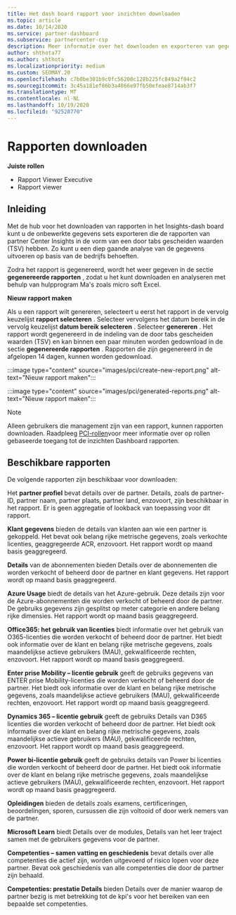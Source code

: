 ```yaml
---
title: Het dash board rapport voor inzichten downloaden
ms.topic: article
ms.date: 10/14/2020
ms.service: partner-dashboard
ms.subservice: partnercenter-csp
description: Meer informatie over het downloaden en exporteren van gegevens van het dash board voor Unified Reporting van partner Center en van partner Center Insights-rapporten.
author: shthota77
ms.author: shthota
ms.localizationpriority: medium
ms.custom: SEOMAY.20
ms.openlocfilehash: c7b0be301b9c0fc56200c128b225fc849a2f04c2
ms.sourcegitcommit: 3c45a181ef86b3a4866e97fb50efeae8714ab3f7
ms.translationtype: MT
ms.contentlocale: nl-NL
ms.lasthandoff: 10/19/2020
ms.locfileid: "92528770"
---
```

# <a name="download-reports"></a>Rapporten downloaden

**Juiste rollen**
- Rapport Viewer Executive
- Rapport viewer

## <a name="introduction"></a>Inleiding

Met de hub voor het downloaden van rapporten in het Insights-dash board kunt u de onbewerkte gegevens sets exporteren die de rapporten van partner Center Insights in de vorm van een door tabs gescheiden waarden (TSV) hebben. Zo kunt u een diep gaande analyse van de gegevens uitvoeren op basis van de bedrijfs behoeften.

Zodra het rapport is gegenereerd, wordt het weer gegeven in de sectie **gegenereerde rapporten** , zodat u het kunt downloaden en analyseren met behulp van hulpprogram Ma's zoals micro soft Excel.

**Nieuw rapport maken**

Als u een rapport wilt genereren, selecteert u eerst het rapport in de vervolg keuzelijst **rapport selecteren** . Selecteer vervolgens het datum bereik in de vervolg keuzelijst **datum bereik selecteren** . Selecteer **genereren** . Het rapport wordt gegenereerd in de indeling van de door tabs gescheiden waarden (TSV) en kan binnen een paar minuten worden gedownload in de sectie **gegenereerde rapporten** . Rapporten die zijn gegenereerd in de afgelopen 14 dagen, kunnen worden gedownload.

:::image type="content" source="images/pci/create-new-report.png" alt-text="Nieuw rapport maken":::

:::image type="content" source="images/pci/generated-reports.png" alt-text="Nieuw rapport maken":::

>[!NOTE] 
>Alleen gebruikers die management zijn van een rapport, kunnen rapporten downloaden. Raadpleeg [PCI-rollen](pci-roles.md)voor meer informatie over op rollen gebaseerde toegang tot de inzichten Dashboard rapporten. 

## <a name="available-reports"></a>Beschikbare rapporten

De volgende rapporten zijn beschikbaar voor downloaden:

Het **partner profiel** bevat details over de partner. Details, zoals de partner-ID, partner naam, partner plaats, partner land, enzovoort, zijn beschikbaar in het rapport. Er is geen aggregatie of lookback van toepassing voor dit rapport.

**Klant gegevens** bieden de details van klanten aan wie een partner is gekoppeld. Het bevat ook belang rijke metrische gegevens, zoals verkochte licenties, geaggregeerde ACR, enzovoort. Het rapport wordt op maand basis geaggregeerd.

**Details** van de abonnementen bieden Details over de abonnementen die worden verkocht of beheerd door de partner en klant gegevens. Het rapport wordt op maand basis geaggregeerd.

**Azure Usage** biedt de details van het Azure-gebruik. Deze details zijn voor de Azure-abonnementen die worden verkocht of beheerd door de partner. De gebruiks gegevens zijn gesplitst op meter categorie en andere belang rijke dimensies. Het rapport wordt op maand basis geaggregeerd.

**Office365: het gebruik van licenties** biedt informatie over het gebruik van O365-licenties die worden verkocht of beheerd door de partner. Het biedt ook informatie over de klant en belang rijke metrische gegevens, zoals maandelijkse actieve gebruikers (MAU), gekwalificeerde rechten, enzovoort. Het rapport wordt op maand basis geaggregeerd.

**Enter prise Mobility – licentie gebruik**  geeft de gebruiks gegevens van ENTER prise Mobility-licenties die worden verkocht of beheerd door de partner. Het biedt ook informatie over de klant en belang rijke metrische gegevens, zoals maandelijkse actieve gebruikers (MAU), gekwalificeerde rechten, enzovoort. Het rapport wordt op maand basis geaggregeerd.

**Dynamics 365 – licentie gebruik** geeft de gebruiks Details van D365 licenties die worden verkocht of beheerd door de partner. Het biedt ook informatie over de klant en belang rijke metrische gegevens, zoals maandelijkse actieve gebruikers (MAU), gekwalificeerde rechten, enzovoort. Het rapport wordt op maand basis geaggregeerd.

**Power bi-licentie gebruik** geeft de gebruiks details van Power bi licenties die worden verkocht of beheerd door de partner. Het biedt ook informatie over de klant en belang rijke metrische gegevens, zoals maandelijkse actieve gebruikers (MAU), gekwalificeerde rechten, enzovoort. Het rapport wordt op maand basis geaggregeerd.

**Opleidingen** bieden de details zoals examens, certificeringen, beoordelingen, sporen, cursussen die zijn voltooid of door werk nemers van de partner.

**Microsoft Learn** biedt Details over de modules, Details van het leer traject samen met de gebruikers gegevens voor de partner.

**Competenties – samen vatting en geschiedenis** bevat details over alle competenties die actief zijn, worden uitgevoerd of risico lopen voor deze partner. Bevat ook geschiedenis van alle competenties die door de partner zijn behaald.

**Competenties: prestatie Details** bieden Details over de manier waarop de partner bezig is met betrekking tot de kpi's voor het bereiken van een bepaalde set competenties.

